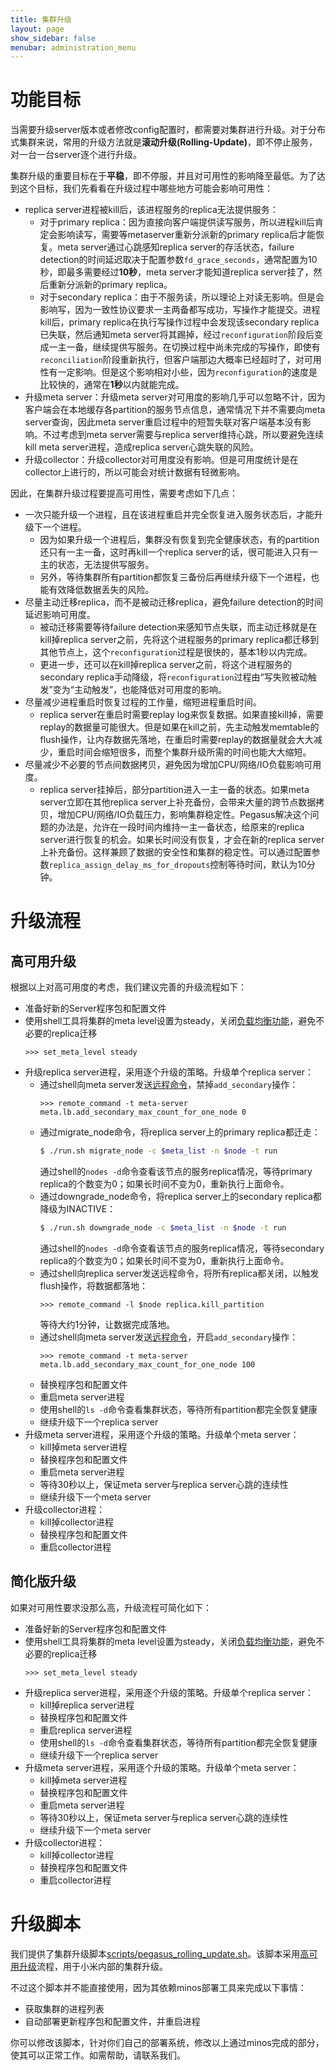 ```yaml
---
title: 集群升级
layout: page
show_sidebar: false
menubar: administration_menu
---
```


# 功能目标

当需要升级server版本或者修改config配置时，都需要对集群进行升级。对于分布式集群来说，常用的升级方法就是**滚动升级(Rolling-Update)**，即不停止服务，对一台一台server逐个进行升级。

集群升级的重要目标在于**平稳**，即不停服，并且对可用性的影响降至最低。为了达到这个目标，我们先看看在升级过程中哪些地方可能会影响可用性：
* replica server进程被kill后，该进程服务的replica无法提供服务：
  * 对于primary replica：因为直接向客户端提供读写服务，所以进程kill后肯定会影响读写，需要等metaserver重新分派新的primary replica后才能恢复。meta server通过心跳感知replica server的存活状态，failure detection的时间延迟取决于配置参数`fd_grace_seconds`，通常配置为10秒，即最多需要经过**10秒**，meta server才能知道replica server挂了，然后重新分派新的primary replica。
  * 对于secondary replica：由于不服务读，所以理论上对读无影响。但是会影响写，因为一致性协议要求一主两备都写成功，写操作才能提交。进程kill后，primary replica在执行写操作过程中会发现该secondary replica已失联，然后通知meta server将其踢掉，经过`reconfiguration`阶段后变成一主一备，继续提供写服务。在切换过程中尚未完成的写操作，即使有`reconciliation`阶段重新执行，但客户端那边大概率已经超时了，对可用性有一定影响。但是这个影响相对小些，因为`reconfiguration`的速度是比较快的，通常在**1秒**以内就能完成。
* 升级meta server：升级meta server对可用度的影响几乎可以忽略不计，因为客户端会在本地缓存各partition的服务节点信息，通常情况下并不需要向meta server查询，因此meta server重启过程中的短暂失联对客户端基本没有影响。不过考虑到meta server需要与replica server维持心跳，所以要避免连续kill meta server进程，造成replica server心跳失联的风险。
* 升级collector：升级collector对可用度没有影响。但是可用度统计是在collector上进行的，所以可能会对统计数据有轻微影响。

因此，在集群升级过程要提高可用性，需要考虑如下几点：
* 一次只能升级一个进程，且在该进程重启并完全恢复进入服务状态后，才能升级下一个进程。
  * 因为如果升级一个进程后，集群没有恢复到完全健康状态，有的partition还只有一主一备，这时再kill一个replica server的话，很可能进入只有一主的状态，无法提供写服务。
  * 另外，等待集群所有partition都恢复三备份后再继续升级下一个进程，也能有效降低数据丢失的风险。
* 尽量主动迁移replica，而不是被动迁移replica，避免failure detection的时间延迟影响可用度。
  * 被动迁移需要等待failure detection来感知节点失联，而主动迁移就是在kill掉replica server之前，先将这个进程服务的primary replica都迁移到其他节点上，这个`reconfiguration`过程是很快的，基本1秒以内完成。
  * 更进一步，还可以在kill掉replica server之前，将这个进程服务的secondary replica手动降级，将`reconfiguration`过程由“写失败被动触发”变为“主动触发”，也能降低对可用度的影响。
* 尽量减少进程重启时恢复过程的工作量，缩短进程重启时间。
  * replica server在重启时需要replay log来恢复数据。如果直接kill掉，需要replay的数据量可能很大。但是如果在kill之前，先主动触发memtable的flush操作，让内存数据先落地，在重启时需要replay的数据量就会大大减少，重启时间会缩短很多，而整个集群升级所需的时间也能大大缩短。
* 尽量减少不必要的节点间数据拷贝，避免因为增加CPU/网络/IO负载影响可用度。
  * replica server挂掉后，部分partition进入一主一备的状态。如果meta server立即在其他replica server上补充备份，会带来大量的跨节点数据拷贝，增加CPU/网络/IO负载压力，影响集群稳定性。Pegasus解决这个问题的办法是，允许在一段时间内维持一主一备状态，给原来的replica server进行恢复的机会。如果长时间没有恢复，才会在新的replica server上补充备份。这样兼顾了数据的安全性和集群的稳定性。可以通过配置参数`replica_assign_delay_ms_for_dropouts`控制等待时间，默认为10分钟。

# 升级流程

## 高可用升级
根据以上对高可用度的考虑，我们建议完善的升级流程如下：
* 准备好新的Server程序包和配置文件
* 使用shell工具将集群的meta level设置为steady，关闭[负载均衡功能](负载均衡)，避免不必要的replica迁移
  ```
  >>> set_meta_level steady
  ```
* 升级replica server进程，采用逐个升级的策略。升级单个replica server：
  * 通过shell向meta server发送[远程命令](远程命令#meta-server)，禁掉`add_secondary`操作：
    ```
    >>> remote_command -t meta-server meta.lb.add_secondary_max_count_for_one_node 0
    ```
  * 通过migrate_node命令，将replica server上的primary replica都迁走：
    ```bash
    $ ./run.sh migrate_node -c $meta_list -n $node -t run
    ```
    通过shell的`nodes -d`命令查看该节点的服务replica情况，等待primary replica的个数变为0；如果长时间不变为0，重新执行上面命令。
  * 通过downgrade_node命令，将replica server上的secondary replica都降级为INACTIVE：
    ```bash
    $ ./run.sh downgrade_node -c $meta_list -n $node -t run
    ```
    通过shell的`nodes -d`命令查看该节点的服务replica情况，等待secondary replica的个数变为0；如果长时间不变为0，重新执行上面命令。
  * 通过shell向replica server发送远程命令，将所有replica都关闭，以触发flush操作，将数据都落地：
    ```
    >>> remote_command -l $node replica.kill_partition
    ```
    等待大约1分钟，让数据完成落地。
  * 通过shell向meta server发送[远程命令](远程命令#meta-server)，开启`add_secondary`操作：
    ```
    >>> remote_command -t meta-server meta.lb.add_secondary_max_count_for_one_node 100
    ```
  * 替换程序包和配置文件
  * 重启meta server进程
  * 使用shell的`ls -d`命令查看集群状态，等待所有partition都完全恢复健康
  * 继续升级下一个replica server
* 升级meta server进程，采用逐个升级的策略。升级单个meta server：
  * kill掉meta server进程
  * 替换程序包和配置文件
  * 重启meta server进程
  * 等待30秒以上，保证meta server与replica server心跳的连续性
  * 继续升级下一个meta server
* 升级collector进程：
  * kill掉collector进程
  * 替换程序包和配置文件
  * 重启collector进程

## 简化版升级
如果对可用性要求没那么高，升级流程可简化如下：
* 准备好新的Server程序包和配置文件
* 使用shell工具将集群的meta level设置为steady，关闭[负载均衡功能](负载均衡)，避免不必要的replica迁移
  ```
  >>> set_meta_level steady
  ```
* 升级replica server进程，采用逐个升级的策略。升级单个replica server：
  * kill掉replica server进程
  * 替换程序包和配置文件
  * 重启replica server进程
  * 使用shell的`ls -d`命令查看集群状态，等待所有partition都完全恢复健康
  * 继续升级下一个replica server
* 升级meta server进程，采用逐个升级的策略。升级单个meta server：
  * kill掉meta server进程
  * 替换程序包和配置文件
  * 重启meta server进程
  * 等待30秒以上，保证meta server与replica server心跳的连续性
  * 继续升级下一个meta server
* 升级collector进程：
  * kill掉collector进程
  * 替换程序包和配置文件
  * 重启collector进程

# 升级脚本

我们提供了集群升级脚本[scripts/pegasus_rolling_update.sh](https://github.com/XiaoMi/pegasus/blob/master/scripts/pegasus_rolling_update.sh)。该脚本采用[高可用升级](#高可用升级)流程，用于小米内部的集群升级。

不过这个脚本并不能直接使用，因为其依赖minos部署工具来完成以下事情：
* 获取集群的进程列表
* 自动部署更新程序包和配置文件，并重启进程

你可以修改该脚本，针对你们自己的部署系统，修改以上通过minos完成的部分，使其可以正常工作。如需帮助，请联系我们。